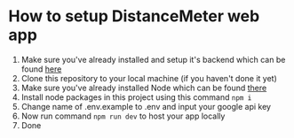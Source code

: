 # How to setup DistanceMeter web app

1. Make sure you've already installed and setup it's backend which can be found <a href="https://github.com/FilipSzymala/mapMeasureBackend">here</a>
2. Clone this repository to your local machine (if you haven't done it yet)
3. Make sure you've already installed Node which can be found <a href="https://nodejs.org/en">there</a>
4. Install node packages in this project using this command
   `npm i`
5. Change name of .env.example to .env and input your google api key
6. Now run command `npm run dev` to host your app locally
7. Done
